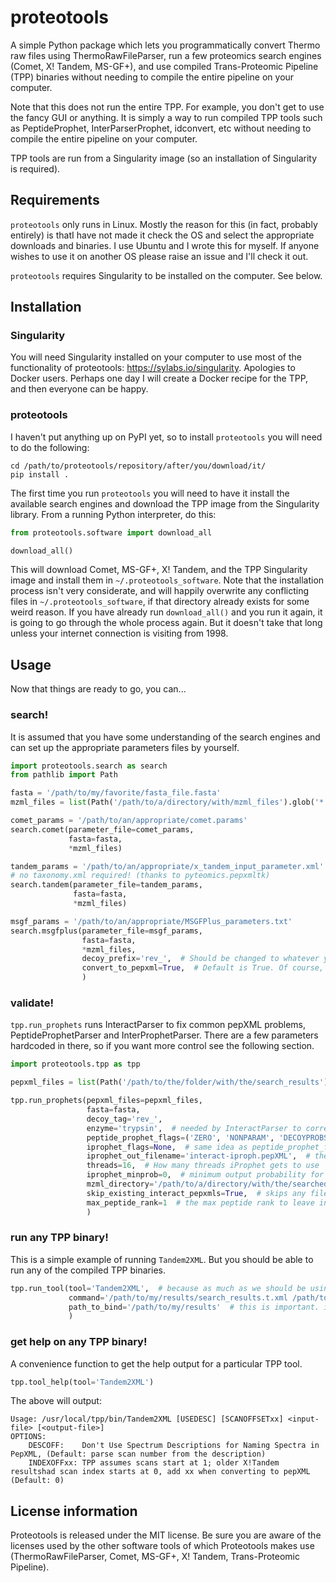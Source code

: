 # proteotools

A simple Python package which lets you programmatically convert Thermo raw files using ThermoRawFileParser, run a 
few proteomics search engines (Comet, X! Tandem, MS-GF+), and use compiled Trans-Proteomic Pipeline (TPP) 
binaries without needing to compile the entire pipeline on your computer.

Note that this does not run the entire TPP. For example, you don't get to use the fancy GUI or anything. It is 
simply a way to run compiled TPP tools such as PeptideProphet, InterParserProphet, idconvert, etc without needing to 
compile the entire pipeline on your computer.

TPP tools are run from a Singularity image (so an installation of Singularity is required).

## Requirements
`proteotools` only runs in Linux. Mostly the reason for this (in fact, probably entirely) is thatI have not made it 
check the OS and select the appropriate downloads and binaries. I use Ubuntu and I wrote this for myself. If anyone 
wishes to use it on another OS please raise an issue and I'll check it out.

`proteotools` requires Singularity to be installed on the computer. See below.

## Installation

### Singularity
You will need Singularity installed on your computer to use most of the functionality of proteotools: 
https://sylabs.io/singularity. Apologies to Docker users. Perhaps one day I will create a Docker recipe for the TPP, 
and then everyone can be happy.

### proteotools
I haven't put anything up on PyPI yet, so to install `proteotools` you will need to do the following:
```commandline
cd /path/to/proteotools/repository/after/you/download/it/
pip install .
```

The first time you run `proteotools` you will need to have it install the available search engines and download the
TPP image from the Singularity library. From a running Python interpreter, do this:
```python
from proteotools.software import download_all

download_all()
```

This will download Comet, MS-GF+, X! Tandem, and the TPP Singularity image and install them in 
`~/.proteotools_software`. Note that the installation process isn't very considerate, and will happily overwrite any 
conflicting files in `~/.proteotools_software`, if that directory already exists for some weird reason. If you have 
already run `download_all()` and you run it again, it is going to go through the whole process again. But it doesn't 
take that long unless your internet connection is visiting from 1998.

## Usage
Now that things are ready to go, you can...

### search!
It is assumed that you have some understanding of the search engines and can set up the appropriate parameters files 
by yourself.
```python
import proteotools.search as search
from pathlib import Path

fasta = '/path/to/my/favorite/fasta_file.fasta'
mzml_files = list(Path('/path/to/a/directory/with/mzml_files').glob('*.mzML'))

comet_params = '/path/to/an/appropriate/comet.params'
search.comet(parameter_file=comet_params,
             fasta=fasta,
             *mzml_files)

tandem_params = '/path/to/an/appropriate/x_tandem_input_parameter.xml'
# no taxonomy.xml required! (thanks to pyteomics.pepxmltk)
search.tandem(parameter_file=tandem_params,
              fasta=fasta,
              *mzml_files)

msgf_params = '/path/to/an/appropriate/MSGFPlus_parameters.txt'
search.msgfplus(parameter_file=msgf_params,
                fasta=fasta,
                *mzml_files,
                decoy_prefix='rev_',  # Should be changed to whatever you use
                convert_to_pepxml=True,  # Default is True. Of course, we should all be using mzid files instead.
                )
```

### validate!
`tpp.run_prophets` runs InteractParser to fix common pepXML problems, PeptideProphetParser and InterProphetParser. 
There are a few parameters hardcoded in there, so if you want more control see the following section.
```python
import proteotools.tpp as tpp

pepxml_files = list(Path('/path/to/the/folder/with/the/search_results').glob('*.pepXML'))

tpp.run_prophets(pepxml_files=pepxml_files,
                 fasta=fasta,
                 decoy_tag='rev_',
                 enzyme='trypsin',  # needed by InteractParser to correct enzyme names in pepXML files
                 peptide_prophet_flags=('ZERO', 'NONPARAM', 'DECOYPROBS'),  # extra flags for PeptideProphet. see below for more details.
                 iprophet_flags=None,  # same idea as peptide_prophet_flags
                 iprophet_out_filename='interact-iproph.pepXML',  # the final file
                 threads=16,  # How many threads iProphet gets to use
                 iprophet_minprob=0,  # minimum output probability for iProphet
                 mzml_directory='/path/to/a/directory/with/the/searched/mzml_files',  # where the original mzML files are located
                 skip_existing_interact_pepxmls=True,  # skips any files that starts with "interact-", because you are probably trying out different parameters and left the output files from a previous run hanging around. I'm not aware that recursive PSM validation is a helpful thing.
                 max_peptide_rank=1  # the max peptide rank to leave in there, if the search engine report, e.g. the top 5 hits
                 )
```

### run any TPP binary!
This is a simple example of running `Tandem2XML`. But you should be able to run any of the compiled TPP binaries.
```python
tpp.run_tool(tool='Tandem2XML',  # because as much as we should be using mzid files instead of pepXML, i would say pepXML are preferable to tandem XML files.
             command='/path/to/my/results/search_results.t.xml /path/to/my/results/desired_pepXML_search_results.pepXML',
             path_to_bind='/path/to/my/results'  # this is important. it tells Singularity that it has permission to access this directory.
             )
```

### get help on any TPP binary!
A convenience function to get the help output for a particular TPP tool.
```python
tpp.tool_help(tool='Tandem2XML')
```
The above will output:
```commandline
Usage: /usr/local/tpp/bin/Tandem2XML [USEDESC] [SCANOFFSETxx] <input-file> [<output-file>] 
OPTIONS:
	DESCOFF:	Don't Use Spectrum Descriptions for Naming Spectra in PepXML, (Default: parse scan number from the description)
	INDEXOFFxx:	TPP assumes scans start at 1; older X!Tandem resultshad scan index starts at 0, add xx when converting to pepXML (Default: 0)
```

## License information

Proteotools is released under the MIT license. Be sure you are aware of the licenses used by the other software tools of
which Proteotools makes use (ThermoRawFileParser, Comet, MS-GF+, X! Tandem, Trans-Proteomic Pipeline).
